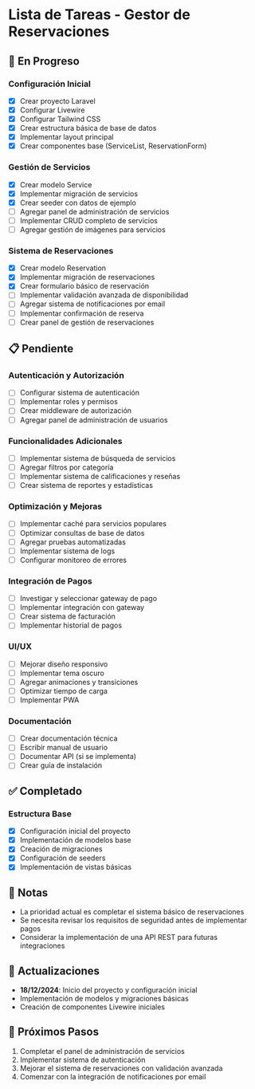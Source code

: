 # Lista de Tareas - Gestor de Reservaciones

## 🚀 En Progreso

### Configuración Inicial
- [x] Crear proyecto Laravel
- [x] Configurar Livewire
- [x] Configurar Tailwind CSS
- [x] Crear estructura básica de base de datos
- [x] Implementar layout principal
- [x] Crear componentes base (ServiceList, ReservationForm)

### Gestión de Servicios
- [x] Crear modelo Service
- [x] Implementar migración de servicios
- [x] Crear seeder con datos de ejemplo
- [ ] Agregar panel de administración de servicios
- [ ] Implementar CRUD completo de servicios
- [ ] Agregar gestión de imágenes para servicios

### Sistema de Reservaciones
- [x] Crear modelo Reservation
- [x] Implementar migración de reservaciones
- [x] Crear formulario básico de reservación
- [ ] Implementar validación avanzada de disponibilidad
- [ ] Agregar sistema de notificaciones por email
- [ ] Implementar confirmación de reserva
- [ ] Crear panel de gestión de reservaciones

## 📋 Pendiente

### Autenticación y Autorización
- [ ] Configurar sistema de autenticación
- [ ] Implementar roles y permisos
- [ ] Crear middleware de autorización
- [ ] Agregar panel de administración de usuarios

### Funcionalidades Adicionales
- [ ] Implementar sistema de búsqueda de servicios
- [ ] Agregar filtros por categoría
- [ ] Implementar sistema de calificaciones y reseñas
- [ ] Crear sistema de reportes y estadísticas

### Optimización y Mejoras
- [ ] Implementar caché para servicios populares
- [ ] Optimizar consultas de base de datos
- [ ] Agregar pruebas automatizadas
- [ ] Implementar sistema de logs
- [ ] Configurar monitoreo de errores

### Integración de Pagos
- [ ] Investigar y seleccionar gateway de pago
- [ ] Implementar integración con gateway
- [ ] Crear sistema de facturación
- [ ] Implementar historial de pagos

### UI/UX
- [ ] Mejorar diseño responsivo
- [ ] Implementar tema oscuro
- [ ] Agregar animaciones y transiciones
- [ ] Optimizar tiempo de carga
- [ ] Implementar PWA

### Documentación
- [ ] Crear documentación técnica
- [ ] Escribir manual de usuario
- [ ] Documentar API (si se implementa)
- [ ] Crear guía de instalación

## ✅ Completado

### Estructura Base
- [x] Configuración inicial del proyecto
- [x] Implementación de modelos base
- [x] Creación de migraciones
- [x] Configuración de seeders
- [x] Implementación de vistas básicas

## 📝 Notas
- La prioridad actual es completar el sistema básico de reservaciones
- Se necesita revisar los requisitos de seguridad antes de implementar pagos
- Considerar la implementación de una API REST para futuras integraciones

## 🔄 Actualizaciones
- **18/12/2024**: Inicio del proyecto y configuración inicial
- Implementación de modelos y migraciones básicas
- Creación de componentes Livewire iniciales

## 🎯 Próximos Pasos
1. Completar el panel de administración de servicios
2. Implementar sistema de autenticación
3. Mejorar el sistema de reservaciones con validación avanzada
4. Comenzar con la integración de notificaciones por email
